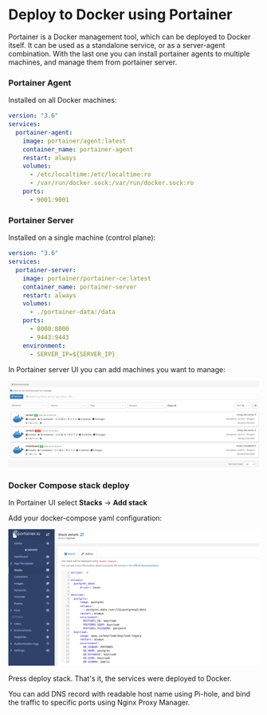 # Deploy to Docker using Portainer

Portainer is a Docker management tool, which can be deployed to Docker itself. 
It can be used as a standalone service, or as a server-agent combination. 
With the last one you can install portainer agents to multiple machines, and manage them from portainer server.

### Portainer Agent

Installed on all Docker machines:

```yaml
version: "3.6"
services:         
  portainer-agent:
    image: portainer/agent:latest
    container_name: portainer-agent
    restart: always
    volumes:
      - /etc/localtime:/etc/localtime:ro
      - /var/run/docker.sock:/var/run/docker.sock:ro
    ports:
      - 9001:9001
```

### Portainer Server

Installed on a single machine (control plane):

```yaml
version: "3.6"
services:    
  portainer-server:
    image: portainer/portainer-ce:latest
    container_name: portainer-server
    restart: always
    volumes:
      - ./portainer-data:/data
    ports:
      - 8000:8000
      - 9443:9443
    environment:
      - SERVER_IP=${SERVER_IP}
```

In Portainer server UI you can add machines you want to manage:

![](assets/portainer-environments.png)

### Docker Compose stack deploy

In Portainer UI select **Stacks** -> **Add stack**

Add your docker-compose yaml configuration:

![](assets/portainer-add-stack.png)

Press deploy stack. That's it, the services were deployed to Docker. 

You can add DNS record with readable host name using Pi-hole, and bind the traffic to specific ports using Nginx Proxy Manager.

